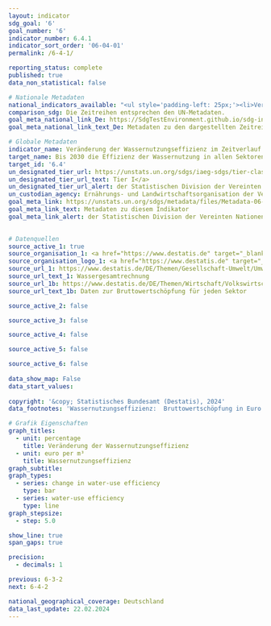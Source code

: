 ```yaml
---
layout: indicator    
sdg_goal: '6'    
goal_number: '6'    
indicator_number: 6.4.1    
indicator_sort_order: '06-04-01'    
permalink: /6-4-1/    

reporting_status: complete    
published: true    
data_non_statistical: false    

# Nationale Metadaten    
national_indicators_available: "<ul style='padding-left: 25px;'><li>Veränderung der Wassernutzungseffizienz</li> <li> Wassernutzungseffizienz</li></ul>"    
comparison_sdg: Die Zeitreihen entsprechen den UN-Metadaten.    
goal_meta_national_link_De: https://SdgTestEnvironment.github.io/sdg-indicators/public/MetaDe/6.4.1.pdf
goal_meta_national_link_text_De: Metadaten zu den dargestellten Zeitreihen    

# Globale Metadaten    
indicator_name: Veränderung der Wassernutzungseffizienz im Zeitverlauf    
target_name: Bis 2030 die Effizienz der Wassernutzung in allen Sektoren wesentlich steigern und eine nachhaltige Entnahme und Bereitstellung von Süßwasser gewährleisten, um der Wasserknappheit zu begegnen und die Zahl der unter Wasserknappheit leidenden Menschen erheblich zu verringern    
target_id: '6.4'    
un_designated_tier_url: https://unstats.un.org/sdgs/iaeg-sdgs/tier-classification/'    
un_designated_tier_url_text: Tier I</a>    
un_designated_tier_url_alert: der Statistischen Division der Vereinten Nationen    
un_custodian_agency: Ernährungs- und Landwirtschaftsorganisation der Vereinten Nationen (FAO)    
goal_meta_link: https://unstats.un.org/sdgs/metadata/files/Metadata-06-04-01.pdf    
goal_meta_link_text: Metadaten zu diesem Indikator    
goal_meta_link_alert: der Statistischen Division der Vereinten Nationen    
    

# Datenquellen
source_active_1: true
source_organisation_1: <a href="https://www.destatis.de" target="_blank"> Statistisches Bundesamt (Destatis) </a>
source_organisation_logo_1: <a href="https://www.destatis.de" target="_blank"><img src="https://sdg-indikatoren.de/public/OrgImgDe/destatis.png" alt="Logo destatis" style="height:60px; width:148px"/></a>
source_url_1: https://www.destatis.de/DE/Themen/Gesellschaft-Umwelt/Umwelt/UGR/rohstoffe-materialfluesse-wasser/Publikationen/Downloads/statistischer-bericht-ugr-wassergesamtrechnung-5851401199005.xlsx
source_url_text_1: Wassergesamtrechnung
source_url_1b: https://www.destatis.de/DE/Themen/Wirtschaft/Volkswirtschaftliche-Gesamtrechnungen-Inlandsprodukt/_inhalt.html#sprg233858
source_url_text_1b: Daten zur Bruttowertschöpfung für jeden Sektor

source_active_2: false

source_active_3: false

source_active_4: false

source_active_5: false

source_active_6: false
    
data_show_map: False    
data_start_values:     
    
copyright: '&copy; Statistisches Bundesamt (Destatis), 2024'    
data_footnotes: 'Wassernutzungseffizienz:  Bruttowertschöpfung in Euro pro m³ genutztem Wasser.<br>• Land- und Forstwirtschaft, Fischerei: Abschnitt A gemäß Klassifikation der Wirtschaftszweige, Ausgabe 2008 (WZ 2008).<br>• MIMEC: Mining and quarrying; manufacturing; electricity, gas, steam and air conditioning supply; constructions (Bergbau und Gewinnung von Steinen und Erden; Verarbeitendes Gewerbe; Energieversorgung; Baugewerbe) Abschnitte B, C, D und F gemäß WZ 2008.<br>• Dienstleistungen: Abschnitte E, G bis T gemäß WZ 2008.<br>• Daten der Wassergesamtrechnung: Alle 3 Jahre (ab 2010) auf Basis erhobener Werte. Zwischenjahre rückwirkend geschätzt.'    

# Grafik Eigenschaften    
graph_titles:
  - unit: percentage
    title: Veränderung der Wassernutzungseffizienz
  - unit: euro per m³
    title: Wassernutzungseffizienz
graph_subtitle:     
graph_types: 
  - series: change in water-use efficiency
    type: bar
  - series: water-use efficiency
    type: line
graph_stepsize: 
  - step: 5.0    

show_line: true
span_gaps: true

precision:
  - decimals: 1    

previous: 6-3-2    
next: 6-4-2    

national_geographical_coverage: Deutschland    
data_last_update: 22.02.2024    
---
```


<span></span>
